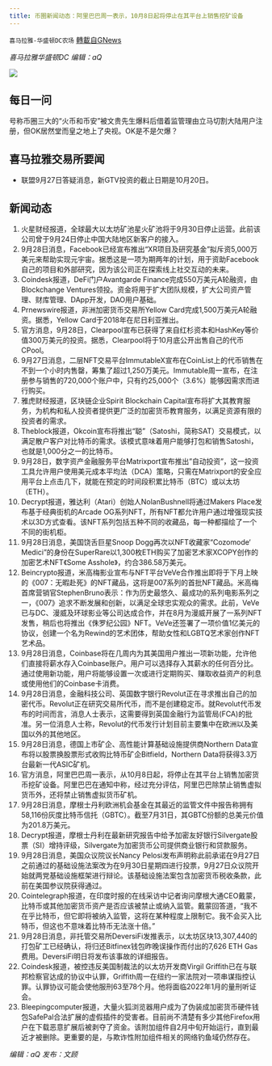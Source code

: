 ```yaml
---
title: 币圈新闻动态：阿里巴巴周一表示，10月8日起将停止在其平台上销售挖矿设备
---
```

`喜马拉雅-华盛顿DC农场` [轉載自GNews](https://gnews.org/zh-hans/1560000/)

*喜马拉雅华盛顿DC 编辑：aQ*

![](http://himalayawashingtondc.org/wp-content/uploads/2021/07/ScreenShot-2021-07-31-at-16.20.22@2x.png)



## 每日一问





号称币圈三大的“火币和币安”被文贵先生爆料后借着监管理由立马切割大陆用户注册，但OK居然堂而皇之地上了央视。OK是不是欠爆？





## 喜马拉雅交易所要闻





- 联盟9月27日答疑消息，新GTV投资的截止日期是10月20日。






## 新闻动态





1. 火星财经报道，全球最大以太坊矿池星火矿池将于9月30日停止运营。此前该公司曾于9月24日停止中国大陆地区新客户的接入。
2. 9月28日消息，Facebook已经宣布推出“XR项目及研究基金”拟斥资5,000万美元来帮助实现元宇宙。据悉这是一项为期两年的计划，用于资助Facebook自己的项目和外部研究，因为该公司正在探索线上社交互动的未来。
3. Coindesk报道，DeFi门户Avantgarde Finance完成550万美元A轮融资，由Blockchange Ventures领投。资金将用于扩大团队规模，扩大公司资产管理、财库管理、DApp开发，DAO用户基础。
4. Prnewswire报道，非洲加密货币交易所Yellow Card完成1,500万美元A轮融资。据悉，Yellow Card于2018年在尼日利亚推出。
5. 官方消息，9月28日，Clearpool宣布已获得了来自红杉资本和HashKey等价值300万美元的投资。据悉，Clearpool将于10月底公开出售自己的代币CPool。
6. 9月27日消息，二层NFT交易平台ImmutableX宣布在CoinList上的代币销售在不到一个小时内售罄，筹集了超过1,250万美元。Immutable周一宣布，在注册参与销售的720,000个账户中，只有约25,000个（3.6%）能够因需求而进行购买。
7. 雅虎财经报道，区块链企业Spirit Blockchain Capital宣布将扩大其教育服务，为机构和私人投资者提供更广泛的加密货币教育服务，以满足资源有限的投资者的需求。
8. Theblock报道，Okcoin宣布将推出“聪”（Satoshi，简称SAT）交易模式，以满足散户客户对比特币的需求。该模式意味着用户能够打包和销售Satoshi，也就是1,000分之一的比特币。
9. 9月28日，数字资产金融服务平台Matrixport宣布推出”自动投资”，这一投资工具允许用户使用美元成本平均法（DCA）策略，只需在Matrixport的安全应用平台上点击几下，就能在预定的时间段积累比特币（BTC）或以太坊（ETH）。
10. Decrypt报道，雅达利（Atari）创始人NolanBushnell将通过Makers Place发布基于经典街机的Arcade OG系列NFT，所有NFT都允许用户通过增强现实技术以3D方式查看。该NFT系列包括五种不同的收藏品，每一种都描绘了一个不同的街机柜。
11. 9月28日消息，美国饶舌巨星Snoop Dogg再次以NFT收藏家“Cozomode‘ Medici”的身份在SuperRare以1,300枚ETH购买了加密艺术家XCOPY创作的加密艺术NFT《Some Asshole》，约合386.58万美元。
12. Beincrypto报道，米高梅影业宣布与NFT平台VeVe合作推出即将于下月上映的《007：无暇赴死》的NFT藏品，这将是007系列的首批NFT藏品。米高梅首席营销官StephenBruno表示：作为历史最悠久、最成功的系列电影系列之一，《007》追求不断发展和创新，以满足全球忠实观众的需求。此前，VeVe已与DC、漫威及环球影业等公司达成合作，并在8月为漫威开展了一系列NFT发售，稍后也将推出《侏罗纪公园》NFT。VeVe还签署了一项价值1亿美元的协议，创建一个名为Rewind的艺术团体，帮助女性和LGBTQ艺术家创作NFT艺术品。
13. 9月28日消息，Coinbase将在几周内为其美国用户推出一项新功能，允许他们直接将薪水存入Coinbase账户。用户可以选择存入其薪水的任何百分比。通过使用新功能，用户将能够设置一次或进行定期购买、赚取收益资产的利息或使用他们的Coinbase卡消费。
14. 9月28日消息，金融科技公司、英国数字银行Revolut正在寻求推出自己的加密代币。Revolut正在研究交易所代币，而不是创建稳定币。就Revolut代币发布的时间而言，消息人士表示，这需要得到英国金融行为监管局(FCA)的批准。另一位消息人士称，Revolut的代币发行计划目前主要集中在欧洲以及美国以外的其他地区。
15. 9月28日消息，德国上市矿企、高性能计算基础设施提供商Northern Data宣布将以股票换股票形式收购比特币矿企Bitfield，Northern Data将获得3.3万台最新一代ASIC矿机。
16. 官方消息，阿里巴巴周一表示，从10月8日起，将停止在其平台上销售加密货币挖矿设备。阿里巴巴在通知中称，经过充分评估，阿里巴巴除禁止销售虚拟货币外，还将禁止销售虚拟货币矿机。
17. 9月28日消息，摩根士丹利欧洲机会基金在其最近的监管文件中报告称拥有58,116份灰度比特币信托（GBTC）。截至7月31日，其GBTC份额的总美元价值为201.8万美元。
18. Decrypt报道，摩根士丹利在最新研究报告中给予加密友好银行Silvergate股票（SI）增持评级，Silvergate为加密货币公司提供商业银行和贷款服务。
19. 9月28日消息，美国众议院议长Nancy Pelosi发布声明称此前承诺在9月27日之前通过的基础设施法案改为在9月30日星期四进行投票，9月27日众议院开始就两党基础设施框架进行辩论。该基础设施法案包含加密货币税收条款，此前在美国参议院获得通过。
20. Cointelegraph报道，在印度时报的在线采访中记者询问摩根大通CEO戴蒙，比特币或其他加密货币资产是否应该被禁止或纳入监管。戴蒙回答道，“我不在乎比特币，但它即将被纳入监管，这将在某种程度上限制它。我不会买入比特币，但这也不意味着比特币无法涨十倍。”
21. 9月28日消息，非托管交易所DeversiFi发推表示，以太坊区块13,307,440的打包矿工已经确认，将归还Bitfinex钱包昨晚误操作而付出的7,626 ETH Gas费用。DeversiFi明日将发布该事故的详细报告。
22. Coindesk报道，被控违反美国制裁法的以太坊开发商Virgil Griffith已在与联邦检察官达成的协议中认罪，Griffith周一在纽约一家法院对一项串谋指控认罪。认罪协议可能会使他服刑63至78个月。他将面临2022年1月的量刑听证会。
23. Bleepingcomputer报道，大量火狐浏览器用户成为了伪装成加密货币硬件钱包SafePal合法扩展的虚假插件的受害者。目前尚不清楚有多少其他Firefox用户在下载恶意扩展后被剥夺了资金。该附加组件自2月中旬开始运行，直到最近才被删除。更重要的是，与欺诈性附加组件相关的网络钓鱼域仍然存在。





*编辑：aQ
发布：文顾*
